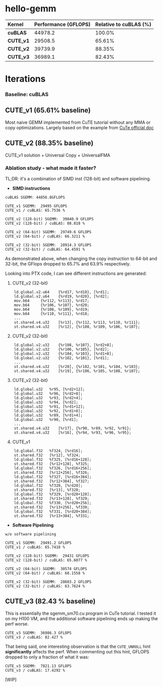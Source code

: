 # hello-gemm


| Kernel | Performance (GFLOPS) | Relative to cuBLAS (%) |
| :--- | :--- | :--- |
| **cuBLAS** | 44978.2 | 100.0% |
| **CUTE_v1** | 29508.5 | 65.61% |
| **CUTE_v2** | 39739.9 | 88.35% |
| **CUTE_v3** | 36989.1 | 82.43% |

# Iterations
### Baseline: cuBLAS

## CUTE_v1 (65.61% baseline)
Most naive GEMM implemented from CuTE tutorial without any MMA or copy optimizations. Largely based on the example from [CuTe official doc](https://docs.nvidia.com/cutlass/media/docs/cpp/cute/0x_gemm_tutorial.html#sgemm-1-cu)

## CUTE_v2 (88.35% baseline)
CUTE_v1 solution + Universal Copy + UniversalFMA 

### Ablation study - what made it faster?

TL;DR: it's a combination of SIMD inst (128-bit) and software pipelining.

- **SIMD instructions**
```
cuBLAS SGEMM: 44856.8GFLOPS

CUTE_v1 SGEMM:  29495 GFLOPS
CUTE_v1 / cuBLAS: 65.7536 %

CUTE_v2 (128-bit) SGEMM:  39840.9 GFLOPS
CUTE_v2 (128-bit) / cuBLAS: 88.818 %

CUTE_v2 (64-bit) SGEMM:  29749.6 GFLOPS
CUTE_v2 (64-bit) / cuBLAS: 66.3211 %

CUTE_v2 (32-bit) SGEMM:  28914.3 GFLOPS
CUTE_v2 (32-bit) / cuBLAS: 64.4591 %
```
As demonstrated above, when changing the copy instruction to 64-bit and 32-bit, the GFlops dropped to 65.7% and 63.9% respectively. 

Looking into PTX code, I can see different instructions are generated:
1. CUTE_v2 (32-bit)
```
	ld.global.v2.u64 	{%rd17, %rd18}, [%rd1];
	ld.global.v2.u64 	{%rd19, %rd20}, [%rd2];
	mov.b64 	{%r112, %r113}, %rd17;
	mov.b64 	{%r106, %r107}, %rd20;
	mov.b64 	{%r108, %r109}, %rd19;
	mov.b64 	{%r110, %r111}, %rd18;
    ...
    st.shared.v4.u32 	[%r13], {%r112, %r113, %r110, %r111};
	st.shared.v4.u32 	[%r12], {%r108, %r109, %r106, %r107};
```
2. CUTE_v2 (32-bit)
```
	ld.global.v2.u32 	{%r108, %r107}, [%rd2+8];
	ld.global.v2.u32 	{%r106, %r105}, [%rd2];
	ld.global.v2.u32 	{%r104, %r103}, [%rd1+8];
	ld.global.v2.u32 	{%r102, %r101}, [%rd1];
    ...
    st.shared.v4.u32 	[%r20], {%r102, %r101, %r104, %r103};
	st.shared.v4.u32 	[%r19], {%r106, %r105, %r108, %r107};
```
3. CUTE_v2 (32-bit)
```
	ld.global.u32 	%r95, [%rd2+12];
	ld.global.u32 	%r96, [%rd2+8];
	ld.global.u32 	%r93, [%rd2+4];
	ld.global.u32 	%r94, [%rd2];
	ld.global.u32 	%r91, [%rd1+12];
	ld.global.u32 	%r92, [%rd1+8];
	ld.global.u32 	%r89, [%rd1+4];
	ld.global.u32 	%r90, [%rd1];
    ...
	st.shared.v4.u32 	[%r17], {%r90, %r89, %r92, %r91};
	st.shared.v4.u32 	[%r16], {%r94, %r93, %r96, %r95};
```
4. CUTE_v1
```
	ld.global.f32 	%f324, [%rd16];
	st.shared.f32 	[%r12], %f324;
	ld.global.f32 	%f325, [%rd16+128];
	st.shared.f32 	[%r12+128], %f325;
	ld.global.f32 	%f326, [%rd16+256];
	st.shared.f32 	[%r12+256], %f326;
	ld.global.f32 	%f327, [%rd16+384];
	st.shared.f32 	[%r12+384], %f327;
	ld.global.f32 	%f328, [%rd20];
	st.shared.f32 	[%r13], %f328;
	ld.global.f32 	%f329, [%rd20+128];
	st.shared.f32 	[%r13+128], %f329;
	ld.global.f32 	%f330, [%rd20+256];
	st.shared.f32 	[%r13+256], %f330;
	ld.global.f32 	%f331, [%rd20+384];
	st.shared.f32 	[%r13+384], %f331;
```

- **Software Pipelining**

```
w/o software pipelining

CUTE_v1 SGEMM:  29491.2 GFLOPS
CUTE_v1 / cuBLAS: 65.7418 %

CUTE_v2 (128-bit) SGEMM:  29431 GFLOPS
CUTE_v2 (128-bit) / cuBLAS: 65.6077 %

CUTE_v2 (64-bit) SGEMM:  30574 GFLOPS
CUTE_v2 (64-bit) / cuBLAS: 68.1558 %

CUTE_v2 (32-bit) SGEMM:  28603.2 GFLOPS
CUTE_v2 (32-bit) / cuBLAS: 63.7624 %
```

## CUTE_v3 (82.43 % baseline)
This is essentially the sgemm_sm70.cu program in CuTe tutorial. I tested it on my H100 VM, and the additional software pipelining ends up making the perf worse.
```
CUTE_v3 SGEMM:  36986.3 GFLOPS
CUTE_v3 / cuBLAS: 82.427 %
```

That being said, one interesting observation is that the `CUTE_UNROLL` hint **significantly** affects the perf. When commenting out this hint, GFLOPS dropped to only a fraction of what it was:
```
CUTE_v3 SGEMM:  7821.13 GFLOPS
CUTE_v3 / cuBLAS: 17.4292 %
```

[WIP]